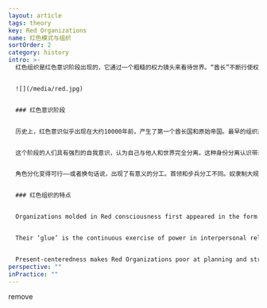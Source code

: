 ```yaml
---
layout: article
tags: theory
key: Red Organizations
name: 红色模式与组织
sortOrder: 2
category: history
intro: >-
  红色组织是红色意识阶段出现的，它通过一个粗糙的权力镜头来看待世界。“酋长”不断行使权力，让步兵保持整齐。恐惧和不可预测性让组织团结在一起。红色组织倾向于高度反应，关注短期利益。这使得他们非常适合在混乱的环境中茁壮成长。狼群是红色组织的一个很好的比喻。


  ![](/media/red.jpg)


  ### 红色意识阶段


  历史上，红色意识似乎出现在大约10000年前，产生了第一个酋长国和原始帝国。最早的组织形式也是在这个时候出现的。


  这个阶段的人们具有强烈的自我意识，认为自己与他人和世界完全分离。这种身份分离认识带来恐惧，认为死亡是真实的。如果我只是与整体分离的一个小部分，✳我就可能会遭受痛苦或死亡。✳世界被视为一个危险的地方，一个人的需要能否得到满足、取决于是否坚强和强硬。世界的货币是权力。✳如果我比你强大，我可以保证自己的需求得到满足；如果你比我强大，我会屈服，希望你能照顾我。✳情绪波段相当粗糙，人们经常通过发脾气和暴力来表达需求。即使领导者知道别人的感受，也不会去重视。定位主要是在导向——我想要它，我现在就想要它——但这种冲动可以通过简单的权力、操纵或服从策略延伸到未来。理解了简单的因果关系，如对奖励和惩罚的理解。思维是两极对立的，形成了二元黑白世界观——例如，强/弱，我的方式/你的方式。


  角色分化变得可行——或者换句话说，出现了有意义的分工。首领和步兵分工不同。奴隶制大规模出现，任务和劳作开始被区分出来，分配给被打败并被奴役的邻近部落的敌人来完成。从历史上看，这让一个酋长有能力统治数百人甚至数千人。在当今世界的许多部落社会，甚至再发达社会中的贫困地区，仍然可以发现成年人按照红色模式运作。每一种范式都有它的最佳点，一个最合适的语境。红色非常适合于敌对环境：战斗区、内战、失败的州、监狱或充满暴力的市中心社区。


  ### 红色组织的特点


  Organizations molded in Red consciousness first appeared in the form of small conquering armies, when the more powerful chiefdoms grew into proto-empires. They can still be found today in the form of street gangs and mafias. Today’s Red Organizations borrow tools and ideas from modernity―think about organized crime’s use of weaponry and information technology. But their structures and practices are for the most part still molded in the Red paradigm.


  Their ‘glue’ is the continuous exercise of power in interpersonal relationships. Wolf packs provide a good metaphor: rather like the “alpha wolf” uses power when needed to maintain his status within the pack, the chief of a Red Organization must demonstrate overwhelming power and bend others to his will to stay in position. The minute his power is in doubt, someone else will attempt to topple him. To provide some stability, the chief surrounds himself with family members (who tend to be more loyal) and buys their allegiance by sharing the spoils. Each member of his close guard in turn looks after his own people and keeps them in line. Overall, there is no formal hierarchy and there are no job titles. Red Organizations don’t scale well for those reasons―they rarely manage to keep in line people who are separated from the chief by more than three or four degrees. While Red Organizations can be extremely powerful (especially in hostile environments where later stages of organizations tend to break down), they are inherently fragile, due to the impulsive nature of people’s way of operating (*I want it so I take it*). The chief must regularly resort to public displays of cruelty and punishment, as only fear and submission keep the organization from disintegrating. Mythical stories about his absolute power frequently make the rounds, to keep foot soldiers from vying for a higher prize.


  Present-centeredness makes Red Organizations poor at planning and strategizing but highly reactive to new threats and opportunities that they can pursue ruthlessly. They are therefore well adapted to chaotic environments (in civil wars or in failed states) but are ill-suited to achieve complex outcomes in stable environments where planning and strategizing are possible.
perspective: ""
inPractice: ""
---
```

   remove